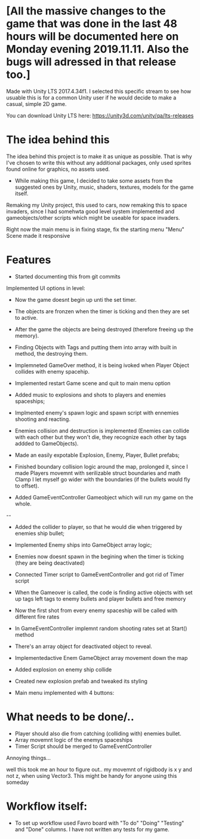 # [All the massive changes to the game that was done in the last 48 hours will be documented here on Monday evening 2019.11.11. Also the bugs will adressed in that release too.]

 Made with Unity LTS 2017.4.34f1. I selected this specific stream to see how usuable this is for a common Unity user if he would decide to make a casual, simple 2D game.
 
 
 You can download Unity LTS here: https://unity3d.com/unity/qa/lts-releases
 
 # The idea behind this
 
 The idea behind this project is to make it as unique as possible. That is why I've chosen to write this without any additional packages, only used sprites found online for graphics, no assets used.
 
- While making this game, I decided to take some assets from the suggested ones by Unity, music, shaders, textures, models for the game itself.

Remaking my Unity project, this used to cars, now remaking this to space invaders, since I had somehwta good level system implemented and gameobjects/other scripts which might be useable for space invaders.


Right now the main menu is in fixing stage, fix the starting menu "Menu" Scene made it responsive


# Features

- Started documenting this from git commits

Implemented UI options in level:
- Now the game doesnt begin up unti the set timer.
- The objects are fronzen when the timer is ticking and then they are set to active.
- After the game the objects are being destroyed (therefore freeing up the memory).
- Finding Objects with Tags and putting them into array with built in method, the destroying them.
- Implemneted GameOver method, it is being ivoked when Player Object collides with enemy spacehip.
- Implemented restart Game scene and quit to main menu option

- Added music to explosions and shots to players and enemies spaceships;
- Implmented enemy's spawn logic and spawn script with ennemies shooting and reacting.
- Enemies collision and destruction is implemented (Enemies can collide with each other but they won't die, they recognize each other by tags addded to GameObjects).
- Made an easily expotable Explosion, Enemy, Player, Bullet prefabs;
- Finished boundary collision logic around the map, prolonged it, since I made Players movemnt with serilizable struct boundaries and math Clamp I let myself go wider with the boundaries (if the bullets would fly to offset).
- Added GameEventController Gameobject which will run my game on the whole.

--

- Added the collider to player, so that he would die when triggered by enemies ship bullet;
- Implemented Enemy ships into GameObject array logic;
- Enemies now doesnt spawn in the begining when the timer is ticking (they are being deactivated)
- Connected Timer script to GameEventController and got rid of Timer script
- When the Gameover is called, the code is finding active objects with set up tags left tags to enemy bullets and player bullets and free memory
- Now the first shot from every enemy spaceship will be called with different fire rates
- In GameEventController implemnt random shooting rates set at Start() method
- There's an array object for deactivated object to reveal.
- Implementedactive Enem GameObject array movement down the map
- Added explosion on enemy ship collide
- Created new explosion prefab and tweaked its styling




- Main menu implemented with 4 buttons:



# What needs to be done/..
- Player should also die from catching (colliding with) enemies bullet.
- Array movemnt logic of the enemys spaceships
- Timer Script should be merged to GameEventController


Annoying things... 

well this took me an hour to figure out.. my movemnt of rigidbody is x y and not z, when using Vector3. This might be handy for anyone using this someday


# Workflow itself:

- To set up workflow used Favro board with "To do" "Doing" "Testing" and "Done" columns. I have not written any tests for my game.
